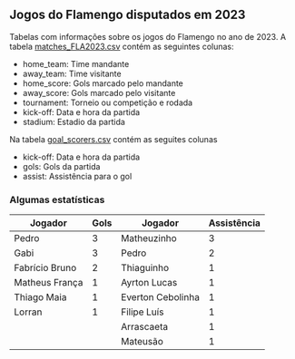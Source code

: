 ## Jogos do Flamengo disputados em 2023

Tabelas com informações sobre os jogos do Flamengo no ano de 2023. A tabela [matches_FLA2023.csv](https://github.com/williamjouse/jogos-Flamengo-2023/blob/main/matches_FLA2023.csv)
contém as seguintes colunas:

- home_team: Time mandante
- away_team: Time visitante
- home_score: Gols marcado pelo mandante
- away_score: Gols marcado pelo visitante
- tournament: Torneio ou competição e rodada
- kick-off: Data e hora da partida
- stadium: Estadio da partida


Na tabela [goal_scorers.csv](https://github.com/williamjouse/jogos-Flamengo-2023/blob/main/goal_scorers.csv) contém as seguites colunas

- kick-off: Data e hora da partida
- gols: Gols da partida
- assist: Assistência para o gol


### Algumas estatísticas

| Jogador        	| Gols 	| Jogador      	| Assistência 	|
|----------------	|------	|--------------	|-------------	|
| Pedro          	| 3    	| Matheuzinho  	| 3           	|
| Gabi           	| 3    	| Pedro        	| 2           	|
| Fabrício Bruno 	| 2    	| Thiaguinho   	| 1           	|
| Matheus França 	| 1    	| Ayrton Lucas 	| 1           	|
| Thiago Maia    	| 1    	| Everton Cebolinha    	| 1           	|
| Lorran         	| 1    	| Filipe Luís  	| 1           	|
|                	|      	| Arrascaeta   	| 1           	|
|                	|      	| Mateusão     	| 1           	|







